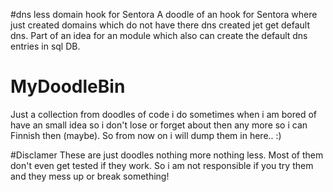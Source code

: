 #dns less domain hook for Sentora
A doodle of an hook for Sentora where just created domains which do not have there dns created jet get default dns. Part of an idea for an module which also can create the default dns entries in sql DB.

# MyDoodleBin
Just a collection from doodles of code i do sometimes when i am bored of have an small idea so i don't lose or forget about then any more so i can Finnish then (maybe).
So from now on i will dump them in here.. :)

#Disclamer
These are just doodles nothing more nothing less. 
Most of them don't even get tested if they work.
So i am not responsible if you try them and they mess up or break something!